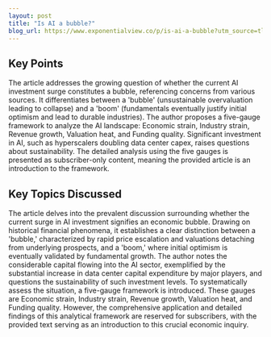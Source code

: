 ```yaml
---
layout: post 
title: "Is AI a bubble?"
blog_url: https://www.exponentialview.co/p/is-ai-a-bubble?utm_source=tldrai 
---
```




## Key Points

The article addresses the growing question of whether the current AI investment surge constitutes a bubble, referencing concerns from various sources.
It differentiates between a 'bubble' (unsustainable overvaluation leading to collapse) and a 'boom' (fundamentals eventually justify initial optimism and lead to durable industries).
The author proposes a five-gauge framework to analyze the AI landscape: Economic strain, Industry strain, Revenue growth, Valuation heat, and Funding quality.
Significant investment in AI, such as hyperscalers doubling data center capex, raises questions about sustainability.
The detailed analysis using the five gauges is presented as subscriber-only content, meaning the provided article is an introduction to the framework.

## Key Topics Discussed

The article delves into the prevalent discussion surrounding whether the current surge in AI investment signifies an economic bubble. Drawing on historical financial phenomena, it establishes a clear distinction between a 'bubble,' characterized by rapid price escalation and valuations detaching from underlying prospects, and a 'boom,' where initial optimism is eventually validated by fundamental growth. The author notes the considerable capital flowing into the AI sector, exemplified by the substantial increase in data center capital expenditure by major players, and questions the sustainability of such investment levels. To systematically assess the situation, a five-gauge framework is introduced. These gauges are Economic strain, Industry strain, Revenue growth, Valuation heat, and Funding quality. However, the comprehensive application and detailed findings of this analytical framework are reserved for subscribers, with the provided text serving as an introduction to this crucial economic inquiry.

